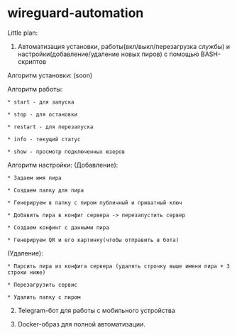# wireguard-automation

Little plan:

1. Автоматизация установки, работы(вкл/выкл/перезагрузка службы) и настройки(добавление/удаление новых пиров) с помощью BASH-скриптов

  Алгоритм установки: (soon)

  Алгоритм работы:

    * start - для запуска

    * stop - для остановки

    * restart - для перезапуска

    * info - текущий статус

    * show - просмотр подключенных юзеров

  Алгоритм настройки:
    (Добавление):

    * Задаем имя пира

    * Создаем папку для пира

    * Генерируем в папку с пиром публичный и приватный ключ
    
    * Добавить пира в конфиг сервера -> перезапустить сервер

    * Создаем конфинг с данными пира

    * Генерируем QR и его картинку(чтобы отправить в бота)
   
   (Удаление):
   
    * Парсить пира из конфига сервера (удалять строчку выше имени пира + 3 строки ниже)
    
    * Перезагрузить сервис

    * Удалить папку с пиром
    
2. Telegram-бот для работы с мобильного устройства

3. Docker-образ для полной автоматизации.
